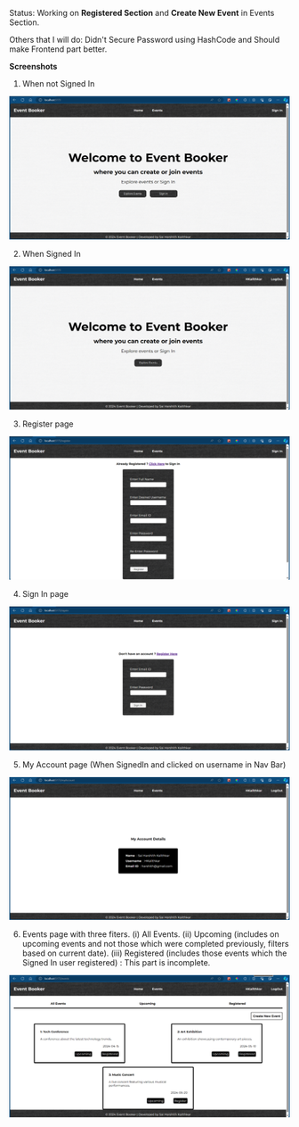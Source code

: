 Status: Working on **Registered Section** and **Create New Event** in Events Section.

Others that I will do: Didn't Secure Password using HashCode and Should make Frontend part better.

**Screenshots**

1) When not Signed In

![notSigned](https://github.com/HKalithkar/event_booker/blob/main/public/notSigned.png)

2) When Signed In

![notSigned](https://github.com/HKalithkar/event_booker/blob/main/public/signed.png)

3) Register page

![notSigned](https://github.com/HKalithkar/event_booker/blob/main/public/register.png)

4) Sign In page

![notSigned](https://github.com/HKalithkar/event_booker/blob/main/public/SignIn.png)

5) My Account page (When SignedIn and clicked on username in Nav Bar)

![notSigned](https://github.com/HKalithkar/event_booker/blob/main/public/myAccount.png)

6) Events page with three fiters.
   (i) All Events.
   (ii) Upcoming (includes on upcoming events and not those which were completed previously, filters based on current date).
   (iii) Registered (includes those events which the Signed In user registered) : This part is incomplete.

![notSigned](https://github.com/HKalithkar/event_booker/blob/main/public/events.png)